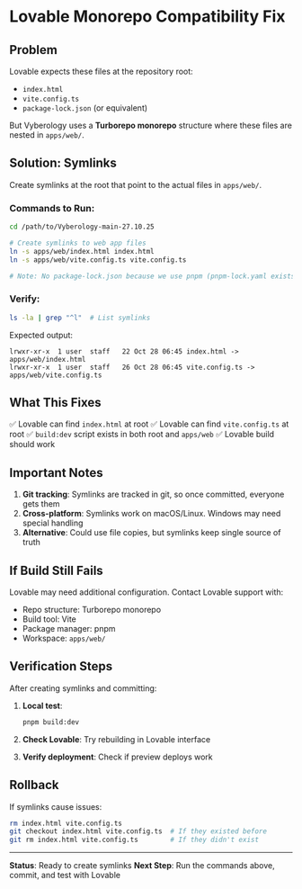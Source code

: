 # Lovable Monorepo Compatibility Fix

## Problem

Lovable expects these files at the repository root:
- `index.html`
- `vite.config.ts`
- `package-lock.json` (or equivalent)

But Vyberology uses a **Turborepo monorepo** structure where these files are nested in `apps/web/`.

## Solution: Symlinks

Create symlinks at the root that point to the actual files in `apps/web/`.

### Commands to Run:

```bash
cd /path/to/Vyberology-main-27.10.25

# Create symlinks to web app files
ln -s apps/web/index.html index.html
ln -s apps/web/vite.config.ts vite.config.ts

# Note: No package-lock.json because we use pnpm (pnpm-lock.yaml exists)
```

### Verify:

```bash
ls -la | grep "^l"  # List symlinks
```

Expected output:
```
lrwxr-xr-x  1 user  staff   22 Oct 28 06:45 index.html -> apps/web/index.html
lrwxr-xr-x  1 user  staff   26 Oct 28 06:45 vite.config.ts -> apps/web/vite.config.ts
```

## What This Fixes

✅ Lovable can find `index.html` at root
✅ Lovable can find `vite.config.ts` at root
✅ `build:dev` script exists in both root and `apps/web`
✅ Lovable build should work

## Important Notes

1. **Git tracking**: Symlinks are tracked in git, so once committed, everyone gets them
2. **Cross-platform**: Symlinks work on macOS/Linux. Windows may need special handling
3. **Alternative**: Could use file copies, but symlinks keep single source of truth

## If Build Still Fails

Lovable may need additional configuration. Contact Lovable support with:
- Repo structure: Turborepo monorepo
- Build tool: Vite
- Package manager: pnpm
- Workspace: `apps/web/`

## Verification Steps

After creating symlinks and committing:

1. **Local test**:
   ```bash
   pnpm build:dev
   ```

2. **Check Lovable**: Try rebuilding in Lovable interface

3. **Verify deployment**: Check if preview deploys work

## Rollback

If symlinks cause issues:
```bash
rm index.html vite.config.ts
git checkout index.html vite.config.ts  # If they existed before
git rm index.html vite.config.ts        # If they didn't exist
```

---

**Status**: Ready to create symlinks
**Next Step**: Run the commands above, commit, and test with Lovable
